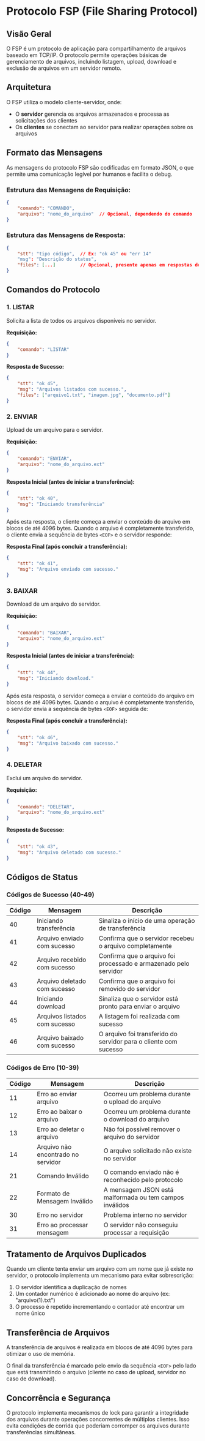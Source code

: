 # Protocolo FSP (File Sharing Protocol)

## Visão Geral

O FSP é um protocolo de aplicação para compartilhamento de arquivos baseado em TCP/IP. O protocolo permite operações básicas de gerenciamento de arquivos, incluindo listagem, upload, download e exclusão de arquivos em um servidor remoto.

## Arquitetura

O FSP utiliza o modelo cliente-servidor, onde:
- O **servidor** gerencia os arquivos armazenados e processa as solicitações dos clientes
- Os **clientes** se conectam ao servidor para realizar operações sobre os arquivos

## Formato das Mensagens

As mensagens do protocolo FSP são codificadas em formato JSON, o que permite uma comunicação legível por humanos e facilita o debug.

### Estrutura das Mensagens de Requisição:

```json
{
    "comando": "COMANDO",
    "arquivo": "nome_do_arquivo"  // Opcional, dependendo do comando
}
```

### Estrutura das Mensagens de Resposta:

```json
{
    "stt": "tipo código",  // Ex: "ok 45" ou "err 14"
    "msg": "Descrição do status",
    "files": [...]         // Opcional, presente apenas em respostas de listagem
}
```

## Comandos do Protocolo

### 1. LISTAR

Solicita a lista de todos os arquivos disponíveis no servidor.

**Requisição:**
```json
{
    "comando": "LISTAR"
}
```

**Resposta de Sucesso:**
```json
{
    "stt": "ok 45",
    "msg": "Arquivos listados com sucesso.",
    "files": ["arquivo1.txt", "imagem.jpg", "documento.pdf"]
}
```

### 2. ENVIAR

Upload de um arquivo para o servidor.

**Requisição:**
```json
{
    "comando": "ENVIAR",
    "arquivo": "nome_do_arquivo.ext"
}
```

**Resposta Inicial (antes de iniciar a transferência):**
```json
{
    "stt": "ok 40",
    "msg": "Iniciando transferência"
}
```

Após esta resposta, o cliente começa a enviar o conteúdo do arquivo em blocos de até 4096 bytes. Quando o arquivo é completamente transferido, o cliente envia a sequência de bytes `<EOF>` e o servidor responde:

**Resposta Final (após concluir a transferência):**
```json
{
    "stt": "ok 41", 
    "msg": "Arquivo enviado com sucesso."
}
```

### 3. BAIXAR

Download de um arquivo do servidor.

**Requisição:**
```json
{
    "comando": "BAIXAR",
    "arquivo": "nome_do_arquivo.ext"
}
```

**Resposta Inicial (antes de iniciar a transferência):**
```json
{
    "stt": "ok 44",
    "msg": "Iniciando download."
}
```

Após esta resposta, o servidor começa a enviar o conteúdo do arquivo em blocos de até 4096 bytes. Quando o arquivo é completamente transferido, o servidor envia a sequência de bytes `<EOF>` seguida de:

**Resposta Final (após concluir a transferência):**
```json
{
    "stt": "ok 46", 
    "msg": "Arquivo baixado com sucesso."
}
```

### 4. DELETAR

Exclui um arquivo do servidor.

**Requisição:**
```json
{
    "comando": "DELETAR",
    "arquivo": "nome_do_arquivo.ext"
}
```

**Resposta de Sucesso:**
```json
{
    "stt": "ok 43",
    "msg": "Arquivo deletado com sucesso."
}
```

## Códigos de Status

### Códigos de Sucesso (40-49)

| Código | Mensagem | Descrição |
|--------|----------|-----------|
| 40 | Iniciando transferência | Sinaliza o início de uma operação de transferência |
| 41 | Arquivo enviado com sucesso | Confirma que o servidor recebeu o arquivo completamente |
| 42 | Arquivo recebido com sucesso | Confirma que o arquivo foi processado e armazenado pelo servidor |
| 43 | Arquivo deletado com sucesso | Confirma que o arquivo foi removido do servidor |
| 44 | Iniciando download | Sinaliza que o servidor está pronto para enviar o arquivo |
| 45 | Arquivos listados com sucesso | A listagem foi realizada com sucesso |
| 46 | Arquivo baixado com sucesso | O arquivo foi transferido do servidor para o cliente com sucesso |

### Códigos de Erro (10-39)

| Código | Mensagem | Descrição |
|--------|----------|-----------|
| 11 | Erro ao enviar arquivo | Ocorreu um problema durante o upload do arquivo |
| 12 | Erro ao baixar o arquivo | Ocorreu um problema durante o download do arquivo |
| 13 | Erro ao deletar o arquivo | Não foi possível remover o arquivo do servidor |
| 14 | Arquivo não encontrado no servidor | O arquivo solicitado não existe no servidor |
| 21 | Comando Inválido | O comando enviado não é reconhecido pelo protocolo |
| 22 | Formato de Mensagem Inválido | A mensagem JSON está malformada ou tem campos inválidos |
| 30 | Erro no servidor | Problema interno no servidor |
| 31 | Erro ao processar mensagem | O servidor não conseguiu processar a requisição |

## Tratamento de Arquivos Duplicados

Quando um cliente tenta enviar um arquivo com um nome que já existe no servidor, o protocolo implementa um mecanismo para evitar sobrescrição:

1. O servidor identifica a duplicação de nomes
2. Um contador numérico é adicionado ao nome do arquivo (ex: "arquivo(1).txt")
3. O processo é repetido incrementando o contador até encontrar um nome único

## Transferência de Arquivos

A transferência de arquivos é realizada em blocos de até 4096 bytes para otimizar o uso de memória.

O final da transferência é marcado pelo envio da sequência `<EOF>` pelo lado que está transmitindo o arquivo (cliente no caso de upload, servidor no caso de download).

## Concorrência e Segurança

O protocolo implementa mecanismos de lock para garantir a integridade dos arquivos durante operações concorrentes de múltiplos clientes. Isso evita condições de corrida que poderiam corromper os arquivos durante transferências simultâneas.